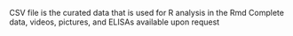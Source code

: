 CSV file is the curated data that is used for R analysis in the Rmd
Complete data, videos, pictures, and ELISAs available upon request
